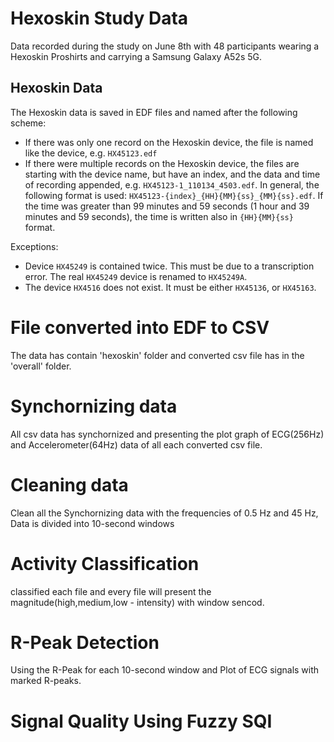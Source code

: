 # Hexoskin Study Data

Data recorded during the study on June 8th with 48 participants wearing a
Hexoskin Proshirts and carrying a Samsung Galaxy A52s 5G.

## Hexoskin Data

The Hexoskin data is saved in EDF files and named after the following scheme:

- If there was only one record on the Hexoskin device, the file is named like
  the device, e.g. `HX45123.edf`
- If there were multiple records on the Hexoskin device, the files are starting
  with the device name, but have an index, and the data and time of recording
  appended, e.g. `HX45123-1_110134_4503.edf`. In general, the following format
  is used: `HX45123-{index}_{HH}{MM}{ss}_{MM}{ss}.edf`. If the time was greater
  than 99 minutes and 59 seconds (1 hour and 39 minutes and 59 seconds), the
  time is written also in `{HH}{MM}{ss}` format.

Exceptions:
- Device `HX45249` is contained twice. This must be due to a transcription
  error. The real `HX45249` device is renamed to `HX45249A`.
- The device `HX4516` does not exist. It must be either `HX45136`, or `HX45163`.

# File converted into EDF to CSV 
  The data has contain 'hexoskin' folder and converted csv file has in the 'overall' folder. 

# Synchornizing data
  All csv data has synchornized and presenting the plot graph of ECG(256Hz) and Accelerometer(64Hz) data of all each converted csv file.

# Cleaning data
  Clean all the Synchornizing data with the frequencies of 0.5 Hz and 45 Hz, Data is divided into 10-second windows

# Activity Classification 
  classified each file and every file will present the magnitude(high,medium,low - intensity) with  window sencod.

# R-Peak Detection 
  Using the R-Peak for each 10-second window and Plot of ECG signals with marked R-peaks.

# Signal Quality Using Fuzzy SQI  
  